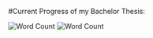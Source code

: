 #Current Progress of my Bachelor Thesis:

![Word Count](https://img.shields.io/badge/Anzahl%20Wörter-0-blue.svg)
![Word Count](https://img.shields.io/badge/Tabellen/Abbildungen-0-orange.svg)
